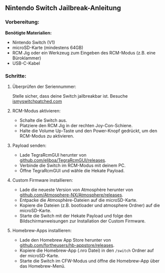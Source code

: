 ## Nintendo Switch Jailbreak-Anleitung

### Vorbereitung:
**Benötigte Materialien:**

- Nintendo Switch (V1)
- microSD-Karte (mindestens 64GB)
- RCM Jig oder ein Werkzeug zum Eingeben des RCM-Modus (z.B. eine Büroklammer)
- USB-C-Kabel

### Schritte:
1. Überprüfen der Seriennummer:

   Stelle sicher, dass deine Switch jailbreakbar ist. Besuche [ismyswitchpatched.com](https://ismyswitchpatched.com/)

2. RCM-Modus aktivieren:

   - Schalte die Switch aus.
   - Platziere den RCM Jig in der rechten Joy-Con-Schiene.
   - Halte die Volume Up-Taste und den Power-Knopf gedrückt, um den RCM-Modus zu aktivieren.

3. Payload senden:

   - Lade TegraRcmGUI herunter von [github.com/eliboa/TegraRcmGUI/releases](https://github.com/eliboa/TegraRcmGUI/releases).
   - Verbinde die Switch im RCM-Modus mit deinem PC.
   - Öffne TegraRcmGUI und wähle die Hekate Payload.

4. Custom Firmware installieren:

   - Lade die neueste Version von Atmosphère herunter von [github.com/Atmosphere-NX/Atmosphere/releases](https://github.com/Atmosphere-NX/Atmosphere/releases).
   - Entpacke die Atmosphère-Dateien auf die microSD-Karte.
   - Kopiere die Dateien (z.B. bootloader und atmosphere Ordner) auf die microSD-Karte.
   - Starte die Switch mit der Hekate Payload und folge den Bildschirmanweisungen zur Installation der Custom Firmware.

5. Homebrew-Apps installieren:

   - Lade den Homebrew App Store herunter von [github.com/fortheusers/hb-appstore/releases](https://github.com/fortheusers/hb-appstore/releases).
   - Kopiere die Homebrew-App (.nro Datei) in den `/switch` Ordner auf der microSD-Karte.
   - Starte die Switch im CFW-Modus und öffne die Homebrew-App über das Homebrew-Menü.
